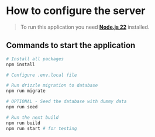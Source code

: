 # How to configure the server

> To run this application you need [**Node.js 22**](https://nodejs.org/en/)
> installed.

## Commands to start the application

```sh
# Install all packages
npm install

# Configure .env.local file

# Run drizzle migration to database
npm run migrate

# OPTIONAL - Seed the database with dummy data
npm run seed

# Run the next build
npm run build
npm run start # for testing

```
